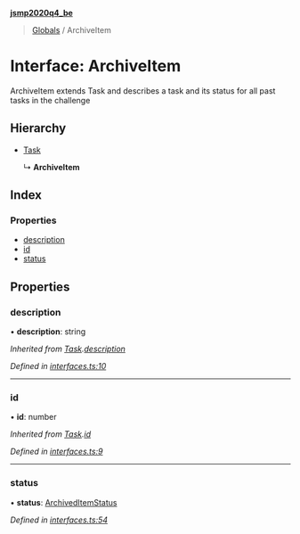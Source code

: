 **[jsmp2020q4_be](../README.md)**

> [Globals](../globals.md) / ArchiveItem

# Interface: ArchiveItem

ArchiveItem extends Task
and describes a task and its status
for all past tasks in the challenge

## Hierarchy

* [Task](task.md)

  ↳ **ArchiveItem**

## Index

### Properties

* [description](archiveitem.md#description)
* [id](archiveitem.md#id)
* [status](archiveitem.md#status)

## Properties

### description

•  **description**: string

*Inherited from [Task](task.md).[description](task.md#description)*

*Defined in [interfaces.ts:10](https://github.com/melenadesign/jsmp_q42020/blob/7c047bb/JSMPserver/src/interfaces.ts#L10)*

___

### id

•  **id**: number

*Inherited from [Task](task.md).[id](task.md#id)*

*Defined in [interfaces.ts:9](https://github.com/melenadesign/jsmp_q42020/blob/7c047bb/JSMPserver/src/interfaces.ts#L9)*

___

### status

•  **status**: [ArchivedItemStatus](archiveditemstatus.md)

*Defined in [interfaces.ts:54](https://github.com/melenadesign/jsmp_q42020/blob/7c047bb/JSMPserver/src/interfaces.ts#L54)*
